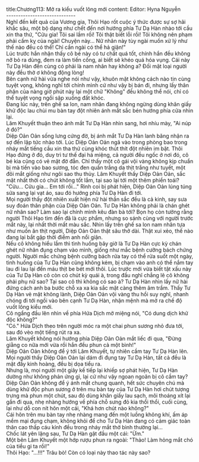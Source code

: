 title:Chương113: Mở ra kiểu vuốt lông mới
content:
Editor: Hyna Nguyễn<br>-----------------------------<br>Nghĩ đến kết quả của Vương gia, Thôi Hạo rốt cuộc ý thức được sự sợ hãi khắc sâu, một bộ dạng như chết đến nơi hướng phía Tư Dạ Hàn nhào tới cầu xin tha thứ, "Cửu gia! Tôi sai lầm rồi! Tôi thật biết lỗi rồi! Tôi không nên phạm phải cấm kỵ của ngài! Chuyện này... Nữ nhân này tùy ngài muốn xử lý như thế nào đều có thể! Chỉ cần ngài có thể hả giận!"<br>Lúc trước hắn nhận thấy cô bé này có tư chất quá tốt, chính hắn đều không nỡ bỏ ra dùng, đem ra làm tiến cống, ai biết sẽ khéo quá hóa vụng. Cái này Tư Dạ Hàn đến cùng có phải là nam nhân hay không a? Đối mặt loại người này đều thờ ơ không động lòng!<br>Bên cạnh nữ hài vừa nghe nói như vậy, khuôn mặt không cách nào tin cùng tuyệt vọng, không nghĩ tới chính mình cứ như vậy bị bán đi, nhưng lấy thân phận của nàng giờ phút này lại một chữ "Không" đều không thể nói, chỉ có thể tuyệt vọng ngồi sập xuống đất khóc.<br>Đang lúc này, trên ghế sa lon, nam nhân đang không ngừng dùng khăn giấy khử độc lau chùi mu bàn tay đột nhiên ánh mắt sắc bén hướng phía cửa nhìn lại.<br>Lâm Khuyết thuận theo ánh mắt Tư Dạ Hàn nhìn sang, hơi nhíu mày, "Ai núp ở đó?"<br>Diệp Oản Oản sống lưng cứng đờ, bị ánh mắt Tư Dạ Hàn lanh băng nhận ra sợ đến lập tức nhào tới. Lúc Diệp Oản Oản ngã vào trong phòng bao trong nháy mắt tiếng cầu xin tha thứ cùng khóc thút thít đột nhiên im bặt. Thôi Hạo đứng ở đó, duy trì tư thế đại há miệng, cả người đều ngốc ở nơi đó, cô bé kia cũng có vẻ mặt đờ đẫn. Chỉ thấy một cô gái vội vàng không kịp chuẩn bị mà tiến vào bao sương, tóc đen quần trắng da thịt trắng như tuyết, một đôi mắt giống như ngôi sao thu thủy. Lâm Khuyết thấy Diệp Oản Oản, sắc mặt nhất thời có chút không tốt lắm, tại sao lại tới một thêm phiền toái?<br>"Cửu... Cửu gia... Em tới rồi..." Rình coi bị phát hiện, Diệp Oản Oản lúng túng sửa sang lại vạt áo, sau đó hướng phía Tư Dạ Hàn đi tới.<br>Mọi người thấy đột nhiên xuất hiện nữ hài thần sắc đều là cả kinh, say sưa suy đoán thân phận của Diệp Oản Oản. Tư Dạ Hàn không phải là chán ghét nữ nhân sao? Làm sao lại chính mình kêu đàn bà tới? Bọn họ còn tưởng rằng người Thôi Hạo tìm đến đã là cực phẩm, nhưng so sánh cùng với người trước mắt này, lại nhất thời mất màu sắc. Nhìn lấy trên ghế sa lon nam nhân tựa như muốn ăn thịt người, Diệp Oản Oản thật sâu thở dài. Thật xui xẻo, thế nào đang lại bắt gặp thời điểm anh nổi giận.<br>Nếu cô không hiểu lầm thì tình huống bây giờ là Tư Dạ Hàn cực kỳ chán ghét nữ nhân đụng chạm vào mình, giống như mắc bệnh cưỡng bách chứng người. Người mắc chứng bệnh cưỡng bách rửa tay có thể rửa suốt một ngày, tình huống của Tư Dạ Hàn cũng không kém, bị chạm vào anh có thể nắm tay lau đi lau lại đến máu thịt be bét mới thôi. Lúc trước mới vừa biết tật xấu này của Tư Dạ Hàn cô còn có chút kỳ quái à, trong đầu nghĩ chẳng lẽ cô không phải phụ nữ sao? Tại sao cô thì không có sao à? Tư Dạ Hàn nhìn lấy nữ hài đứng cách anh ba bước chỗ xa xa kia sắc mặt càng thêm âm trầm. Thấy Tư Dạ Hàn vẻ mặt không lành, Diệp Oản Oản vội vàng thu hồi suy nghĩ, nhanh chóng đi tới ngồi vào bên cạnh Tư Dạ Hàn, nhận mệnh mà mở ra chế độ vuốt lông kiểu mới.<br>Cô ngẩng đầu lên nhìn về phía Hứa Dịch mở miệng nói, "Có dung dịch khử độc không?"<br>"Có." Hứa Dịch theo trên người móc ra một chai phun sương nhỏ đưa tới, sau đó vèo một tiếng rút ra xa.<br>Lâm Khuyết không nói hướng phía Diệp Oản Oản mắt liếc đi qua, "Đừng giằng co nữa mới vừa rồi hắn đều phun cả một bình!"<br>Diệp Oản Oản không để ý tới Lâm Khuyết, tự nhiên cầm tay Tư Dạ Hàn lên.<br>Mọi người thấy Diệp Oản Oản lại dám đi đụng tay Tư Dạ Hàn, tất cả đều là mặt đầy kinh hoàng, đều bị dọa tiểu ra.<br>Nhưng là, mọi người một giây kế tiếp lại khiếp sợ phát hiện, Tư Dạ Hàn dường như không phản ứng gì, lại cứ như vậy ngoan ngoãn bị cô cầm tay?<br>Diệp Oản Oản không để ý ánh mắt chung quanh, hết sức chuyên chú mà dùng khử độc phun sương ở trên mu bàn tay của Tư Dạ Hàn hơi chút tượng trưng mà phun một chút, sau đó dùng khăn giấy lau sạch, môi thoáng xít lại gần đi qua, nhẹ nhàng hướng về phía chỗ sưng đỏ kia thổi thổi, cuối cùng, lại như dỗ con nít hôn một cái, "Khá hơn chút nào không?"<br>Cái hôn trên mu bàn tay nhẹ nhàng mang đến một luồng không khí, ấm áp mềm mại đụng chạm, không khỏi để cho Tư Dạ Hàn đang có cảm giác toàn thân cao thấp cáu kỉnh đều trong nháy mắt thở bình thường lại...<br>Chốc lát yên lặng sau, Tư Dạ Hàn gật đầu một cái: "Ừm."<br>Một bên Lâm Khuyết một hớp rượu phun ra ngoài: "Thảo! Làm hỏng mắt chó của tiểu gi ta rồi!"<br>Thôi Hạo: "...!!!" Trâu bò! Còn có loại này thao tác này sao?